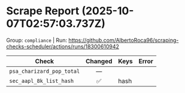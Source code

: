 # Scrape Report (2025-10-07T02:57:03.737Z)

Group: `compliance`  |  Run: https://github.com/AlbertoRoca96/scraping-checks-scheduler/actions/runs/18300610942

| Check | Changed | Keys | Error |
|---|:---:|:--|:--|
| `psa_charizard_pop_total` | — |  |  |
| `sec_aapl_8k_list_hash` | ✅ | hash |  |
